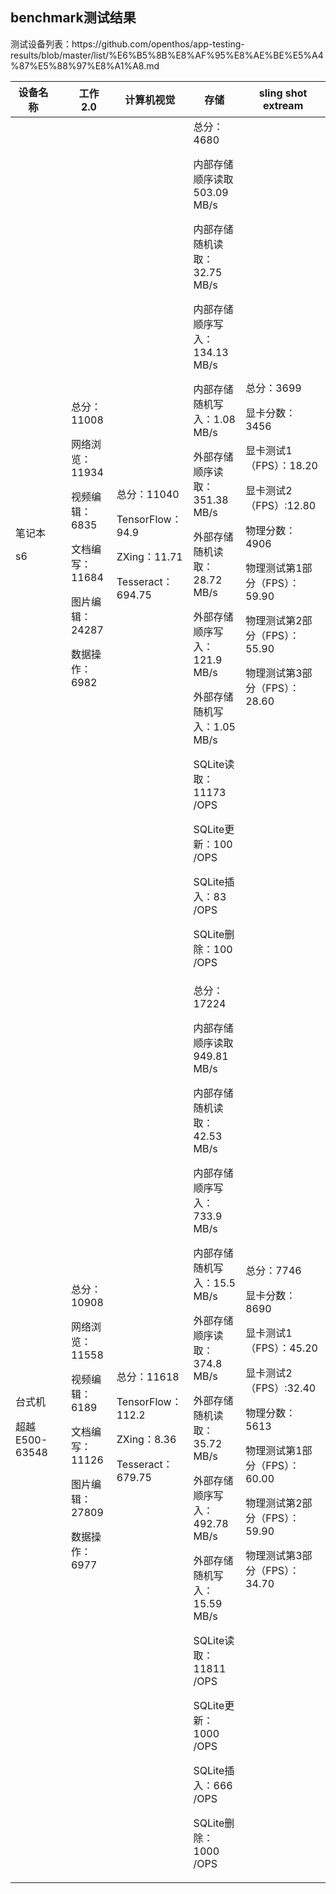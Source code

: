 ## benchmark测试结果
<p>
测试设备列表：https://github.com/openthos/app-testing-results/blob/master/list/%E6%B5%8B%E8%AF%95%E8%AE%BE%E5%A4%87%E5%88%97%E8%A1%A8.md

|设备名称||工作2.0|计算机视觉|存储|sling shot extream|
|-----|-----|-----|-----|-----|-----|
|笔记本<p>s6||总分：11008<p>网络浏览：11934<p>视频编辑：6835<p>文档编写：11684<p>图片编辑：24287<p>数据操作：6982|总分：11040<p>TensorFlow：94.9<p>ZXing：11.71<p>Tesseract：694.75|总分：4680<p>内部存储顺序读取503.09 MB/s<p>内部存储随机读取：32.75 MB/s<p>内部存储顺序写入：134.13 MB/s<p>内部存储随机写入：1.08 MB/s<p>外部存储顺序读取：351.38 MB/s<p>外部存储随机读取： 28.72 MB/s<p>外部存储顺序写入：121.9 MB/s<p>外部存储随机写入：1.05 MB/s<p>SQLite读取：11173 /OPS<p>SQLite更新：100 /OPS<p>SQLite插入：83 /OPS<p>SQLite删除：100 /OPS|总分：3699<p>显卡分数：3456<p>显卡测试1（FPS）：18.20<p>显卡测试2（FPS）:12.80<p>物理分数：4906<p>物理测试第1部分（FPS）：59.90<p>物理测试第2部分（FPS）：55.90<p>物理测试第3部分（FPS）：28.60|
|台式机<p>超越E500-63548||总分：10908<p>网络浏览：11558<p>视频编辑：6189<p>文档编写：11126<p>图片编辑：27809<p>数据操作：6977|总分：11618<p>TensorFlow：112.2<p>ZXing：8.36<p>Tesseract：679.75|总分：17224<p>内部存储顺序读取949.81 MB/s<p>内部存储随机读取：42.53 MB/s<p>内部存储顺序写入：733.9 MB/s<p>内部存储随机写入：15.5 MB/s<p>外部存储顺序读取：374.8 MB/s<p>外部存储随机读取：35.72 MB/s<p>外部存储顺序写入：492.78 MB/s<p>外部存储随机写入：15.59 MB/s<p>SQLite读取：11811 /OPS<p>SQLite更新：1000 /OPS<p>SQLite插入：666 /OPS<p>SQLite删除：1000 /OPS|总分：7746<p>显卡分数：8690<p>显卡测试1（FPS）：45.20<p>显卡测试2（FPS）:32.40<p>物理分数：5613<p>物理测试第1部分（FPS）：60.00<p>物理测试第2部分（FPS）：59.90<p>物理测试第3部分（FPS）：34.70|
 
